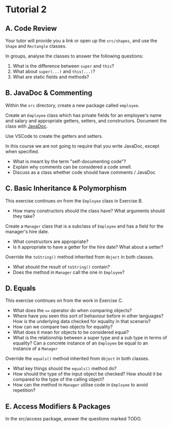 # Tutorial 2

## A. Code Review

Your tutor will provide you a link or open up the `src/shapes`, and use the `Shape` and `Rectangle` classes.

In groups, analyse the classes to answer the following questions:

1. What is the difference between `super` and `this`?
2. What about `super(...)` and `this(...)`?
3. What are static fields and methods?

## B. JavaDoc & Commenting

Within the `src` directory, create a new package called `employee`.

Create an `Employee` class which has private fields for an employee's name and salary and appropriate getters, setters, and constructors. Document the class with [JavaDoc](https://www.oracle.com/au/technical-resources/articles/java/javadoc-tool.html).

Use VSCode to create the getters and setters. 

In this course we are not going to require that you write JavaDoc, except when specified.

* What is meant by the term "self-documenting code"?
* Explain why comments can be considered a code smell.
* Discuss as a class whether code should have comments / JavaDoc

## C. Basic Inheritance & Polymorphism

This exercise continues on from the `Employee` class in Exercise B.

* How many constructors should the class have? What arguments should they take?

Create a `Manager` class that is a subclass of `Employee` and has a field for the manager's hire date.

* What constructors are appropriate?
* Is it appropriate to have a getter for the hire date? What about a setter?

Override the `toString()` method inherited from `Object` in both classes.

* What should the result of `toString()` contain?
* Does the method in `Manager` call the one in `Employee`?

## D. Equals
This exercise continues on from the work in Exercise C.

* What does the `==` operator do when comparing objects?
* Where have you seen this sort of behaviour before in other languages? How is the underlying data checked for equality in that scenario?
* How can we compare two objects for equality?
* What does it mean for objects to be considered equal? 
* What is the relationship between a super type and a sub type in terms of equality? Can a concrete instance of an `Employee` be equal to an instance of a `Manager`

Override the `equals()` method inherited from `Object` in both classes.
* What key things should the `equals()` method do?
* How should the type of the input object be checked? How should it be compared to the type of the calling object?
* How can the method in `Manager` utilise code in `Employee` to avoid repetition?

## E. Access Modifiers & Packages
In the src/access package, answer the questions marked TODO.